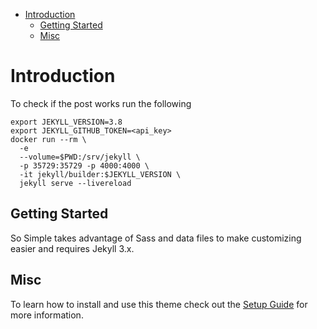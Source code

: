 
<!-- vim-markdown-toc GFM -->

* [Introduction](#introduction)
  * [Getting Started](#getting-started)
  * [Misc](#misc)

<!-- vim-markdown-toc -->

# Introduction

To check if the post works run the following

```
export JEKYLL_VERSION=3.8
export JEKYLL_GITHUB_TOKEN=<api_key>
docker run --rm \
  -e
  --volume=$PWD:/srv/jekyll \
  -p 35729:35729 -p 4000:4000 \
  -it jekyll/builder:$JEKYLL_VERSION \
  jekyll serve --livereload
```

## Getting Started

So Simple takes advantage of Sass and data files to make customizing easier and requires Jekyll 3.x.

## Misc

To learn how to install and use this theme check out the [Setup Guide](http://mmistakes.github.io/so-simple-theme/theme-setup/) for more information.

